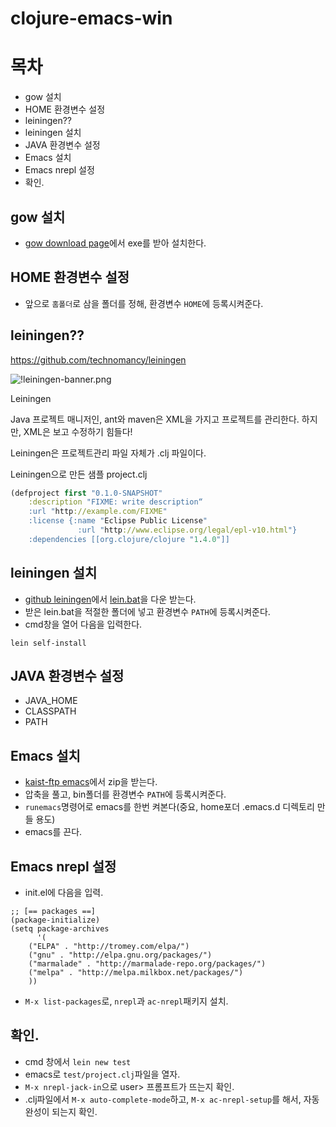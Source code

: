 clojure-emacs-win
=========================================================================
# 목차
* gow 설치
* HOME 환경변수 설정
* leiningen??
* leiningen 설치
* JAVA 환경변수 설정
* Emacs 설치
* Emacs nrepl 설정
* 확인.

## gow 설치
- [gow download page]에서 exe를 받아 설치한다.

## HOME 환경변수 설정
- 앞으로 `홈폴더`로 삼을 폴더를 정해, 환경변수 `HOME`에 등록시켜준다.

## leiningen??

https://github.com/technomancy/leiningen

![!leiningen-banner.png]

Leiningen

Java 프로젝트 매니저인, ant와 maven은 XML을 가지고 프로젝트를 관리한다.
하지만, XML은 보고 수정하기 힘들다!

Leiningen은 프로젝트관리 파일 자체가 .clj 파일이다.


Leiningen으로 만든 샘플 project.clj
```clojure
(defproject first "0.1.0-SNAPSHOT"
    :description "FIXME: write description“
    :url "http://example.com/FIXME"
    :license {:name "Eclipse Public License"
               :url "http://www.eclipse.org/legal/epl-v10.html"}
    :dependencies [[org.clojure/clojure "1.4.0"]]
```

## leiningen 설치
- [github leiningen]에서 [lein.bat]을 다운 받는다.
- 받은 lein.bat을 적절한 폴더에 넣고 환경변수 `PATH`에 등록시켜준다.
- cmd창을 열어 다음을 입력한다.

```
lein self-install
```

## JAVA 환경변수 설정
- JAVA_HOME
- CLASSPATH
- PATH

## Emacs 설치
- [kaist-ftp emacs]에서 zip을 받는다.
- 압축을 풀고, bin폴더를 환경변수 `PATH`에 등록시켜준다.
- `runemacs`명령어로 emacs를 한번 켜본다(중요, home포더 .emacs.d 디렉토리 만들 용도)
- emacs를 끈다.

## Emacs nrepl 설정
* init.el에 다음을 입력.

```elisp
;; [== packages ==]
(package-initialize)
(setq package-archives
      '(
	("ELPA" . "http://tromey.com/elpa/")
	("gnu" . "http://elpa.gnu.org/packages/")
	("marmalade" . "http://marmalade-repo.org/packages/")
	("melpa" . "http://melpa.milkbox.net/packages/")
	))
```

* `M-x list-packages`로, `nrepl`과 `ac-nrepl`패키지 설치.

## 확인.
* cmd 창에서 `lein new test`
* emacs로 `test/project.clj`파일을 열자.
* `M-x nrepl-jack-in`으로 user> 프롬프트가 뜨는지 확인.
* .clj파일에서 `M-x auto-complete-mode`하고, `M-x ac-nrepl-setup`를 해서, 자동완성이 되는지 확인.

 [gow download page]: https://github.com/bmatzelle/gow/downloads
 [kaist-ftp emacs]: http://ftp.kaist.ac.kr/gnu/gnu/emacs/windows/
 [github leiningen]: github.com/technomancy/leiningen
 [lein.bat]: https://raw.github.com/technomancy/leiningen/stable/bin/lein.bat
 [!leiningen-banner.png]: http://leiningen.org/img/leiningen-banner.png